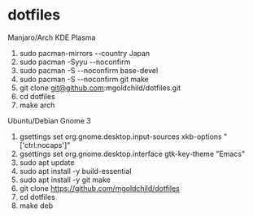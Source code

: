 # dotfiles

Manjaro/Arch KDE Plasma

1. sudo pacman-mirrors --country Japan
1. sudo pacman -Syyu --noconfirm
1. sudo pacman -S --noconfirm base-devel
1. sudo pacman -S --noconfirm git make
1. git clone git@github.com:mgoldchild/dotfiles.git
1. cd dotfiles
1. make arch

Ubuntu/Debian Gnome 3

1. gsettings set org.gnome.desktop.input-sources xkb-options "['ctrl:nocaps']" 
1. gsettings set org.gnome.desktop.interface gtk-key-theme "Emacs"
1. sudo apt update
1. sudo apt install -y build-essential
1. sudo apt install -y git make
1. git clone https://github.com/mgoldchild/dotfiles
1. cd dotfiles
1. make deb

